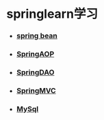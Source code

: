# springlearn学习

- ### [spring bean](<https://github.com/987625922/springlearn/blob/master/SpringBean.md>)

- ### [SpringAOP](<https://github.com/987625922/springlearn/blob/master/SpringAOP.md>)

- ### [SpringDAO](<https://github.com/987625922/springlearn/blob/master/SpringDAO.md>)

- ### [SpringMVC](<https://github.com/987625922/springlearn/blob/master/SpringMVC.md>)

- ### [MySql](<https://github.com/987625922/springlearn/blob/master/MySql.md>)